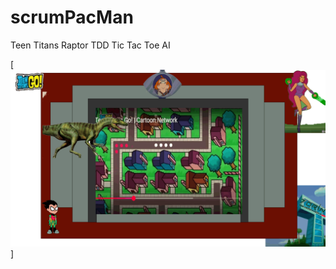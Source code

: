 # scrumPacMan

Teen Titans Raptor TDD Tic Tac Toe AI

[![herbie nichols the third world... ](https://raw.githubusercontent.com/rgarro/scrumPacMan/main/preview.png)]
